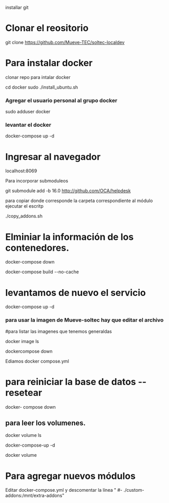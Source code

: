 installar git

# Clonar el reositorio
git clone https://github.com/Mueve-TEC/soltec-localdev


# Para instalar docker

clonar repo para intalar docker 

cd docker
sudo ./install_ubuntu.sh

### Agregar el usuario personal al grupo docker 

sudo adduser <usuario> docker

### levantar el docker

docker-compose up -d


# Ingresar al navegador

localhost:8069



Para incorporar submoduleos 


git submodule add -b 16.0 http://github.com/OCA/helpdesk

para copiar donde corresponde la carpeta correspondiente al módulo ejecutar el escritp

./copy_addons.sh



# Elminiar la información de los contenedores. 
docker-compose down

docker-compose build --no-cache

# levantamos de nuevo el servicio 
docker-compose up -d




### para usar la imagen de Mueve-soltec hay que editar el archivo 

 #para listar las imagenes que tenemos generaldas

 docker image ls





dockercompose down

Ediamos docker compose.yml


# para reiniciar la base de datos -- resetear 

docker- compose down 


## para leer los volumenes. 
docker volume ls


docker-compose-up -d 


docker volume 



# Para agregar nuevos módulos

Editar docker-compose.yml y descomentar la línea " #- ./custom-addons:/mnt/extra-addons"




